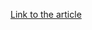 [Link to the article](https://securelist.com/mata-multi-platform-targeted-malware-framework/97746/)

